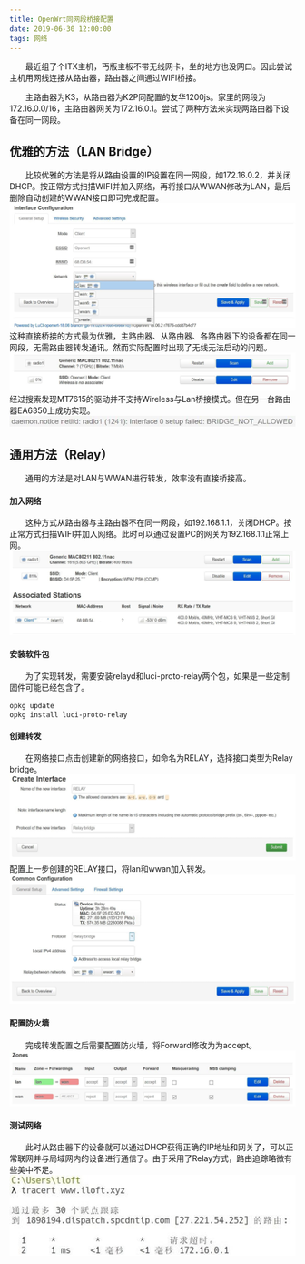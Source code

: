 ```yaml
---
title: OpenWrt同网段桥接配置
date: 2019-06-30 12:00:00
tags: 网络
---
```

　　最近组了个ITX主机，丐版主板不带无线网卡，坐的地方也没网口。因此尝试主机用网线连接从路由器，路由器之间通过WIFI桥接。
<!-- more --> 
　　主路由器为K3，从路由器为K2P同配置的友华1200js。家里的网段为172.16.0.0/16，主路由器网关为172.16.0.1。尝试了两种方法来实现两路由器下设备在同一网段。

优雅的方法（LAN Bridge）
---
　　比较优雅的方法是将从路由设置的IP设置在同一网段，如172.16.0.2，并关闭DHCP。按正常方式扫描WIFI并加入网络，再将接口从WWAN修改为LAN，最后删除自动创建的WWAN接口即可完成配置。
![修改Network](/images/wwan-2-lan.jpg) 
　　这种直接桥接的方式最为优雅，主路由器、从路由器、各路由器下的设备都在同一网段，无需路由器转发通讯。然而实际配置时出现了无线无法启动的问题。
![无线无法启动](/images/wireless-not-associated.jpg) 
　　经过搜索发现MT7615的驱动并不支持Wireless与Lan桥接模式。但在另一台路由器EA6350上成功实现。
![系统日志](/images/bridge-not-allowed.jpg) 

通用方法（Relay）
---
　　通用的方法是对LAN与WWAN进行转发，效率没有直接桥接高。

#### 加入网络
　　这种方式从路由器与主路由器不在同一网段，如192.168.1.1，关闭DHCP。按正常方式扫描WIFI并加入网络。此时可以通过设置PC的网关为192.168.1.1正常上网。
![加入网络](/images/join-wireless.jpg)

#### 安装软件包
　　为了实现转发，需要安装relayd和luci-proto-relay两个包，如果是一些定制固件可能已经包含了。
```
opkg update
opkg install luci-proto-relay
```

#### 创建转发
　　在网络接口点击创建新的网络接口，如命名为RELAY，选择接口类型为Relay bridge。
![创建网络接口](/images/create-interface.jpg)
　　配置上一步创建的RELAY接口，将lan和wwan加入转发。
![配置网络接口](/images/relay-configuration.jpg)

#### 配置防火墙
　　完成转发配置之后需要配置防火墙，将Forward修改为为accept。
![配置防火墙](/images/firewall-configuration.jpg)

#### 测试网络
　　此时从路由器下的设备就可以通过DHCP获得正确的IP地址和网关了，可以正常联网并与局域网内的设备进行通信了。由于采用了Relay方式，路由追踪略微有些美中不足。
![测试网络](/images/test-network.jpg)